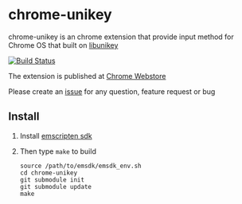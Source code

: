 # chrome-unikey
chrome-unikey is an chrome extension that provide input method for Chrome OS that built on [libunikey](https://github.com/vn-input/libunikey)

[![Build Status](https://travis-ci.org/vn-input/chrome-unikey.svg?branch=master)](https://travis-ci.org/vn-input/chrome-unikey)

The extension is published at [Chrome Webstore](https://chrome.google.com/webstore/detail/unikey-ime-ti%E1%BA%BFng-vi%E1%BB%87t-bet/onehcjejplajliiggjeimjkdfegpoiko/)

Please create an [issue](https://github.com/vn-input/chrome-unikey/issues) for any question, feature request or bug

## Install

1. Install [emscripten sdk](https://kripken.github.io/emscripten-site/docs/getting_started/downloads.html)
2. Then type `make` to build

    ```
    source /path/to/emsdk/emsdk_env.sh
    cd chrome-unikey
    git submodule init
    git submodule update
    make
    ```

